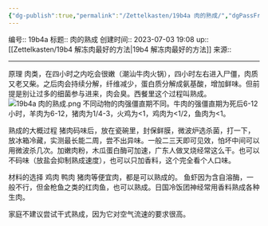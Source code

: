 ```yaml
---
{"dg-publish":true,"permalink":"/Zettelkasten/19b4a 肉的熟成/","dgPassFrontmatter":true}
---
```


编号:: 19b4a
标题:: 肉的熟成
创建时间:: 2023-07-03 19:08
up:: [[Zettelkasten/19b4 解冻肉最好的方法\|19b4 解冻肉最好的方法]]
来源:: 

---
原理
肉类，在四小时之内吃会很嫩（潮汕牛肉火锅），四小时左右进入尸僵，肉质又老又柴。之后肉会持续分解，纤维减少，蛋白质分解成氨基酸，增加鲜味。但前提是别让过多的细菌参与进来，肉会臭。西餐里这个过程叫熟成。
![19b4a 肉的熟成.png](/img/user/attachment/19b4a%20%E8%82%89%E7%9A%84%E7%86%9F%E6%88%90.png)
不同动物的肉强僵直期不同。牛肉的强僵直期为死后6-12小时，羊肉为6-12，猪肉为1/4-3，火鸡为<1，鸡肉为<1/2，鱼肉为<1。


熟成的大概过程
猪肉码味后，放在瓷碗里，封保鲜膜，微波炉选杀菌，打一下，放冰箱冷藏，实测最长能二周，尝不出异味。一般二三天即可见效，怕坏中间可以用微波杀几次。加嫩肉粉，木瓜蛋白酶可加速，广东人做叉烧经常这么干。也可以不码味（放盐会抑制熟成速度），也可以只加香料，这个完全看个人口味。

材料的选择
鸡肉 鸭肉 猪肉等便宜肉，都是可以熟成的。
鱼虾因为含自溶酶，一般不行，但金枪鱼之类的红肉鱼，也可以熟成。日国冷饭团神经常用香料熟成各种生肉。

家庭不建议尝试干式熟成，因为它对空气流速的要求很高。